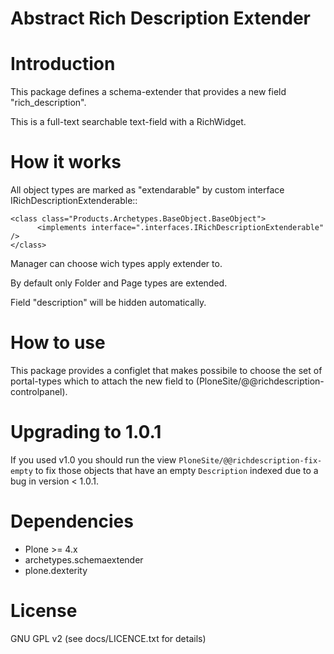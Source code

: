Abstract Rich Description Extender
==================================

Introduction
============

This package defines a schema-extender that provides a new field "rich_description".

This is a full-text searchable text-field with a RichWidget.


How it works
============

All object types are marked as "extendarable" by custom interface IRichDescriptionExtenderable::

    <class class="Products.Archetypes.BaseObject.BaseObject">
          <implements interface=".interfaces.IRichDescriptionExtenderable" />
    </class>

Manager can choose wich types apply extender to.

By default only Folder and Page types are extended.

Field "description" will be hidden automatically.


How to use
==========

This package provides a configlet that makes possibile to choose the set
of portal-types which to attach the new field to (PloneSite/@@richdescription-controlpanel).

Upgrading to 1.0.1
==================

If you used v1.0 you should run the view `PloneSite/@@richdescription-fix-empty` to fix those objects
that have an empty `Description` indexed due to a bug in version < 1.0.1.


Dependencies
============

* Plone >= 4.x
* archetypes.schemaextender
* plone.dexterity


License
=======
GNU GPL v2 (see docs/LICENCE.txt for details)
